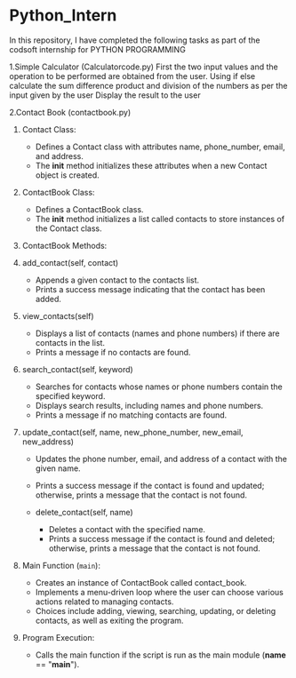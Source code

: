 # Python_Intern
In this repository, I have completed the following tasks as part of the codsoft internship for PYTHON PROGRAMMING

1.Simple Calculator (Calculatorcode.py)
   First the two input values and the operation to be performed are obtained from the user.
   Using if else calculate the sum difference product and division of the numbers as per the input given by the user
   Display the result to the user

2.Contact Book (contactbook.py)

1. Contact Class:
   - Defines a Contact class with attributes name, phone_number, email, and address.
   - The __init__ method initializes these attributes when a new Contact object is created.

2. ContactBook Class:
   - Defines a ContactBook class.
   - The __init__ method initializes a list called contacts to store instances of the Contact class.

3. ContactBook Methods:
1. add_contact(self, contact)
     - Appends a given contact to the contacts list.
     - Prints a success message indicating that the contact has been added.

2. view_contacts(self)
     - Displays a list of contacts (names and phone numbers) if there are contacts in the list.
     - Prints a message if no contacts are found.

3. search_contact(self, keyword)
     - Searches for contacts whose names or phone numbers contain the specified keyword.
     - Displays search results, including names and phone numbers.
     - Prints a message if no matching contacts are found.

4. update_contact(self, name, new_phone_number, new_email, new_address)
     - Updates the phone number, email, and address of a contact with the given name.
     - Prints a success message if the contact is found and updated; otherwise, prints a message that the contact is not found.

   - delete_contact(self, name)
     - Deletes a contact with the specified name.
     - Prints a success message if the contact is found and deleted; otherwise, prints a message that the contact is not found.

5. Main Function (`main`):
   - Creates an instance of ContactBook called contact_book.
   - Implements a menu-driven loop where the user can choose various actions related to managing contacts.
   - Choices include adding, viewing, searching, updating, or deleting contacts, as well as exiting the program.

6. Program Execution:
   - Calls the main function if the script is run as the main module (__name__ == "__main__").
